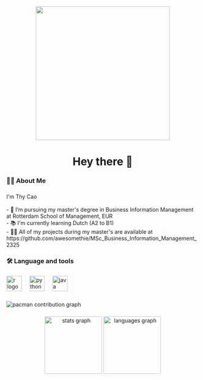 <div align="center">
  <img height="350" src="https://media3.giphy.com/media/v1.Y2lkPTc5MGI3NjExdmg0dXFtd3llY2tzN2MwbGV6NzFqNzIyNTZhdzUyYTZ0NnVseWNmcCZlcD12MV9pbnRlcm5hbF9naWZfYnlfaWQmY3Q9Zw/S857VNxM6HwlZuYXrU/giphy.gif"  />
</div>

###

<h1 align="center">Hey there 👋</h1>

###

<h3 align="left">👩‍💻  About Me</h3>

###

<p align="left">I'm Thy Cao<br><br>- 🔭 I’m pursuing my master's degree in Business Information Management at Rotterdam School of Management, EUR<br>- 📚 I'm currently learning Dutch (A2 to B1)<br>- 👨‍💻 All of my projects during my master's are available at https://github.com/awesomethie/MSc_Business_Information_Management_2325</p>

###

<h3 align="left">🛠 Language and tools</h3>

###

<div align="left">
  <img src="https://cdn.jsdelivr.net/gh/devicons/devicon/icons/r/r-original.svg" height="40" alt="r logo"  />
  <img width="12" />
  <img src="https://cdn.jsdelivr.net/gh/devicons/devicon/icons/python/python-original.svg" height="40" alt="python logo"  />
  <img width="12" />
  <img src="https://cdn.jsdelivr.net/gh/devicons/devicon/icons/java/java-original.svg" height="40" alt="java logo"  />
</div>

###

<picture>
  <source media="(prefers-color-scheme: dark)" srcset="https://raw.githubusercontent.com/awesomethie/awesomethie/output/pacman-contribution-graph-dark.svg">
  <source media="(prefers-color-scheme: light)" srcset="https://raw.githubusercontent.com/awesomethie/awesomethie/output/pacman-contribution-graph.svg">
  <img alt="pacman contribution graph" src="https://raw.githubusercontent.com/awesomethie/awesomethie/output/pacman-contribution-graph.svg">
</picture>

###

<div align="center">
  <img src="https://github-readme-stats.vercel.app/api?username=awesomethie&hide_title=false&hide_rank=false&show_icons=true&include_all_commits=true&count_private=true&disable_animations=false&theme=dracula&locale=en&hide_border=false&order=1" height="150" alt="stats graph"  />
  <img src="https://github-readme-stats.vercel.app/api/top-langs?username=awesomethie&locale=en&hide_title=false&layout=compact&card_width=320&langs_count=5&theme=dracula&hide_border=false&order=2" height="150" alt="languages graph"  />
</div>

###
